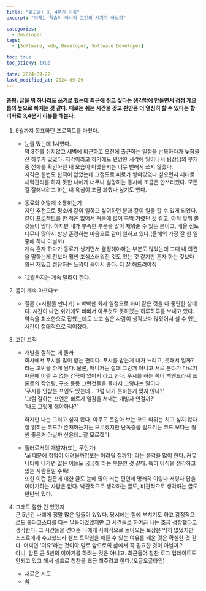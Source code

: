 ```yaml
---
title: "회고글) 3, 4분기 기록"
excerpt: "이제는 학습이 아니라 고민의 시기가 아닐까"

categories:
  - Developer
tags:
  - [Software, web, Developer, Software Developer]

toc: true
toc_sticky: true
 
date: 2024-09-22
last_modified_at: 2024-09-29
---   
```


#### 총평: 글을 뭐 하나라도 쓰기로 했는데 최근에 쉬고 싶다는 생각밖에 안들면서 점점 게으름의 늪으로 빠지는 것 같다. 때로는 쉬는 시간을 갖고 쉰만큼 더 열심히 할 수 있다는 합리화로 3,4분기 리뷰를 해본다.

1. 9월까지 목표하던 프로젝트를 마쳤다.     
    - 눈을 떴는데 1시였다.    
    약 3주를 쉬지않고 새벽에 퇴근하고 오전에 출근하는 일정을 반복하다가 늦잠을 잔 하루가 있었다. 지각이라고 하기에도 민망한 시각에 일어나서 팀장님의 부재중 전화를 확인하던 내 모습이 어땠을지는 너무 뻔해서 쓰지 않겠다.    
    지각은 한번도 한적이 없었는데 그정도로 피로가 쌓여있었나 싶으면서 제대로 체력관리를 하지 못한 나에게 너무나 실망하는 동시에 조금은 안쓰러웠다. 모든걸 잘해내려고 하는 내 욕심이 조금 과했나 싶기도 했다.      

    - 동료와 어떻게 소통하는가    
    지인 추천으로 평소에 같이 일하고 싶어하던 분과 같이 일을 할 수 있게 되었다. 같이 프로젝트를 한 적은 없어서 처음에 많이 뚝딱 거렸던 것 같고, 아직 맞춰 볼 것들이 많다. 하지만 내가 부족한 부분을 많이 채워줄 수 있는 분이고, 배울 점도 너무나 많아서 항상 존경하는 마음으로 같이 일하고 있다.(올해의 가장 잘 한 일 중에 하나 아닐까)    
    계속 혼자 하다가 동료가 생기면서 결정해야하는 부분도 많았는데 그때 내 의견을 말하는게 전보다 훨씬 조심스러워진 것도 있는 것 같지만 혼자 하는 것보다 훨씬 재밌고 성장하는 느낌이 들어서 좋다. 더 잘 해드려야징

    - 12월까지는 계속 달려야 한다.      

1. 몸이 계속 아프다ㅜ
    - 결혼 (+사람들 만나기) + 빡빡한 회사 일정으로 취미 같은 것을 다 중단한 상태다. 시간이 나면 쉬기에도 바빠서 아무것도 못하겠는 하루하루를 보내고 있다.
    약속을 최소한으로 잡았는데도 보고 싶은 사람이 생각보다 많았어서 쉴 수 있는 시간이 절대적으로 적어졌다.    
    

1. 고민 끄적
    - 개발을 잘하는 게 몰까    
      회사에서 푸시를 많이 받는 편이다. 푸시를 받는게 내가 느리고, 못해서 일까? 라는 고민을 하게 된다. 물론, 매니저는 절대 그런거 아니고 서로 분야가 다르기때문에 어쩔 수 없는 간극이 있어서 라고 한다. 푸시를 하는 쪽이 백엔드라서 프론트의 작업량, 구조 등등 그런것들을 몰라서 그렇다는 말이다.     
      '푸시를 안받는 프엔도 있는데.. 그럼 내가 못하는게 맞지 않나?'    
      '그럼 잘하는 프엔은 빠르게 일감을 쳐내는 개발자 인걸까?'    
      '나도 그렇게 해야하나?'
           
      하지만 나는 그러고 싶지 않다. 
      아무도 못알아 보는 코드 따위는 치고 싶지 않다. 잘 읽히는 코드가 존재하는지는 모르겠지만 난독증을 일으키는 코드 보다는 훨씬 좋은거 아닐까 싶은데.. 잘 모르겠다.

    - 툴러로서의 개발자(또는 무언가)     
      'ai 때문에 취업이 어려울까?(또는 어려워 질까?)' 라는 생각을 많이 한다. 커뮤니티에 나가면 많은 이들도 궁금해 하는 부분인 것 같다. 특히 이직을 생각하고 있는 사람들일 수록!     
      또한 이런 질문에 대한 글도 눈에 많이 띄는 편인데 명쾌히 이렇다 저렇다 답을 이야기하는 사람은 없다. 낙관적으로 생각하는 글도, 비관적으로 생각하는 글도 반반씩 있다. 

1. 그래도 잘한 건 있겠지    
    근 5년간 나에게 정말 많은 일들이 있었다. 당시에는 힘에 부치기도 하고 감정적으로도 롤러코스터를 타는 날들이었겠지만 그 시간들로 하여금 나는 조금 성장했다고 생각한다. 그 시간들을 견뎌준 나에게 사회적으로 돌아오는 보상은 딱히 없었지만 스스로에게 수고했노라 셀프 토탁임을 해줄 수 있는 여유를 배운 것은 확실한 것 같다. 어쩌면 '여유'라는 것이야 말로 앞으로의 삶에서 꼭 필요한 것이 아닐까.?     
    아니, 암튼 근 5년의 이야기를 하려는 것은 아니고. 최근들어 칭찬 로그 업데이트도 안되고 있고 해서 셀프로 칭찬을 조금 해주려고 한다.(오글오글타임)     
    - 새로운 시도
    - 쉼
